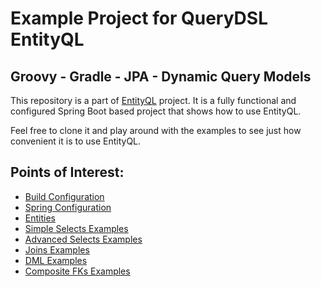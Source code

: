 # Example Project for QueryDSL EntityQL

## Groovy - Gradle - JPA - Dynamic Query Models

This repository is a part of [EntityQL](https://github.com/eXsio/querydsl-entityql) project.
It is a fully functional and configured Spring Boot based project that shows how to use EntityQL.

Feel free to clone it and play around with the examples to see just how convenient it is to use EntityQL. 

## Points of Interest:

- [Build Configuration](https://github.com/eXsio/querydsl-entityql-examples/blob/master/groovy-gradle-jpa-dynamic/pom.xml)
- [Spring Configuration](https://github.com/eXsio/querydsl-entityql-examples/blob/master/groovy-gradle-jpa-dynamic/src/main/groovy/pl/exsio/querydsl/entityql/examples/configuration/EntityQlConfiguration.groovy)
- [Entities](https://github.com/eXsio/querydsl-entityql-examples/tree/master/groovy-gradle-jpa-dynamic/src/main/groovy/pl/exsio/querydsl/entityql/examples/jpa/entity)
- [Simple Selects Examples](https://github.com/eXsio/querydsl-entityql-examples/blob/master/groovy-gradle-jpa-dynamic/src/main/groovy/pl/exsio/querydsl/entityql/examples/jpa/example/dynamic/QJPASimpleSelectDynamicExample.groovy)
- [Advanced Selects Examples](https://github.com/eXsio/querydsl-entityql-examples/blob/master/groovy-gradle-jpa-dynamic/src/main/groovy/pl/exsio/querydsl/entityql/examples/jpa/example/dynamic/QJPAAdvSelectDynamicExample.groovy)
- [Joins Examples](https://github.com/eXsio/querydsl-entityql-examples/blob/master/groovy-gradle-jpa-dynamic/src/main/groovy/pl/exsio/querydsl/entityql/examples/jpa/example/dynamic/QJPAJoinDynamicExample.groovy)
- [DML Examples](https://github.com/eXsio/querydsl-entityql-examples/blob/master/groovy-gradle-jpa-dynamic/src/main/groovy/pl/exsio/querydsl/entityql/examples/jpa/example/dynamic/QJPADmlDynamicExample.groovy)
- [Composite FKs Examples](https://github.com/eXsio/querydsl-entityql-examples/blob/master/groovy-gradle-jpa-dynamic/src/main/groovy/pl/exsio/querydsl/entityql/examples/jpa/example/dynamic/QJPACompositeFkDynamicExample.groovy)
